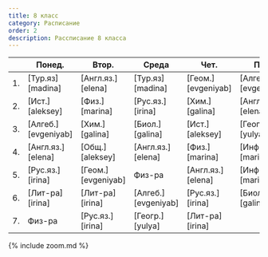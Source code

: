 ```yaml
---
title: 8 класс
category: Расписание
order: 2
description: Рассписание 8 класса
---
```


|     | Понед.              | Втор.              | Среда               | Чет.               | Пят.                |
| --- | ------------------- | ------------------ | ------------------- | ------------------ | ------------------- |
| 1.  | [Тур.яз][madina]    | [Англ.яз.][elena]  | [Тур.яз][madina]    | [Геом.][evgeniyab] | [Алгеб.][evgeniyab] |
| 2.  | [Ист.][aleksey]     | [Физ.][marina]     | [Рус.яз.][irina]    | [Хим.][galina]     | [Англ.яз.][elena]   |
| 3.  | [Алгеб.][evgeniyab] | [Хим.][galina]     | [Биол.][galina]     | [Ист.][aleksey]    | [Геогр.][yulya]     |
| 4.  | [Англ.яз.][elena]   | [Общ.][aleksey]    | [Англ.яз.][elena]   | [Физ.][marina]     | [Инф.][marina]      |
| 5.  | [Рус.яз.][irina]    | [Геом.][evgeniyab] | Физ-ра              | [Англ.яз.][elena]  | [Инф.][marina]      |
| 6.  | [Лит-ра][irina]     | [Лит-ра][irina]    | [Алгеб.][evgeniyab] | [Рус.яз.][irina]   | [Биол.][galina]     |
| 7.  | Физ-ра              | [Рус.яз.][irina]   | [Геогр.][yulya]     | [Лит-ра][irina]    |                     |

{% include zoom.md %}
